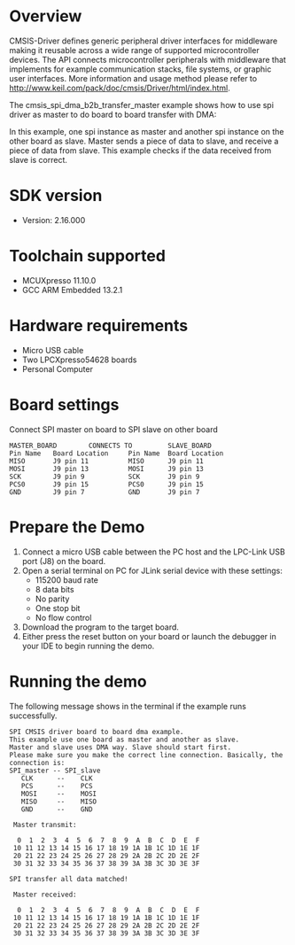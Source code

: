 Overview
========
CMSIS-Driver defines generic peripheral driver interfaces for middleware making it reusable across a wide 
range of supported microcontroller devices. The API connects microcontroller peripherals with middleware 
that implements for example communication stacks, file systems, or graphic user interfaces. 
More information and usage method please refer to http://www.keil.com/pack/doc/cmsis/Driver/html/index.html.

The cmsis_spi_dma_b2b_transfer_master example shows how to use spi driver as master to do board to board transfer 
with DMA:

In this example, one spi instance as master and another spi instance on the other board as slave. Master sends a 
piece of data to slave, and receive a piece of data from slave. This example checks if the data received from 
slave is correct.

SDK version
===========
- Version: 2.16.000

Toolchain supported
===================
- MCUXpresso  11.10.0
- GCC ARM Embedded  13.2.1

Hardware requirements
=====================
- Micro USB cable
- Two LPCXpresso54628 boards
- Personal Computer

Board settings
==============
Connect SPI master on board to SPI slave on other board
~~~~~~~~~~~~~~~~~~~~~~~~~~~~~~~~~~~~~~~~~~~~~~~~~~~~~~
MASTER_BOARD        CONNECTS TO         SLAVE_BOARD
Pin Name   Board Location     Pin Name  Board Location
MISO       J9 pin 11          MISO      J9 pin 11
MOSI       J9 pin 13          MOSI      J9 pin 13
SCK        J9 pin 9           SCK       J9 pin 9
PCS0       J9 pin 15          PCS0      J9 pin 15
GND        J9 pin 7           GND       J9 pin 7
~~~~~~~~~~~~~~~~~~~~~~~~~~~~~~~~~~~~~~~~~~~~~~~~~~~~~~

Prepare the Demo
================
1. Connect a micro USB cable between the PC host and the LPC-Link USB port (J8) on the board.
2. Open a serial terminal on PC for JLink serial device with these settings:
   - 115200 baud rate
   - 8 data bits
   - No parity
   - One stop bit
   - No flow control
3. Download the program to the target board.
4. Either press the reset button on your board or launch the debugger in your IDE to begin running
   the demo.

Running the demo
================
The following message shows in the terminal if the example runs successfully.

~~~~~~~~~~~~~~~~~~~~~~~~~~~~
SPI CMSIS driver board to board dma example.
This example use one board as master and another as slave.
Master and slave uses DMA way. Slave should start first. 
Please make sure you make the correct line connection. Basically, the connection is: 
SPI_master -- SPI_slave   
   CLK      --    CLK  
   PCS      --    PCS 
   MOSI     --    MOSI 
   MISO     --    MISO 
   GND      --    GND 

 Master transmit:

  0  1  2  3  4  5  6  7  8  9  A  B  C  D  E  F
 10 11 12 13 14 15 16 17 18 19 1A 1B 1C 1D 1E 1F
 20 21 22 23 24 25 26 27 28 29 2A 2B 2C 2D 2E 2F
 30 31 32 33 34 35 36 37 38 39 3A 3B 3C 3D 3E 3F
 
SPI transfer all data matched! 

 Master received:

  0  1  2  3  4  5  6  7  8  9  A  B  C  D  E  F
 10 11 12 13 14 15 16 17 18 19 1A 1B 1C 1D 1E 1F
 20 21 22 23 24 25 26 27 28 29 2A 2B 2C 2D 2E 2F
 30 31 32 33 34 35 36 37 38 39 3A 3B 3C 3D 3E 3F
~~~~~~~~~~~~~~~~~~~~~~~~~~~~
